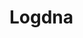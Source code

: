 <!-- This README file is going to be the one displayed on the Grafana.com website for your plugin -->

# Logdna


